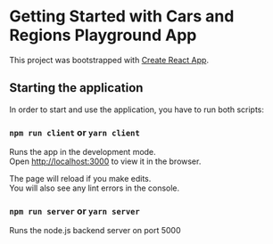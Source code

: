 # Getting Started with Cars and Regions Playground App

This project was bootstrapped with [Create React App](https://github.com/facebook/create-react-app).

## Starting the application

In order to start and use the application, you have to run both scripts:

### `npm run client` or `yarn client`

Runs the app in the development mode.\
Open [http://localhost:3000](http://localhost:3000) to view it in the browser.

The page will reload if you make edits.\
You will also see any lint errors in the console.


### `npm run server` or `yarn server`

Runs the node.js backend server on port 5000

